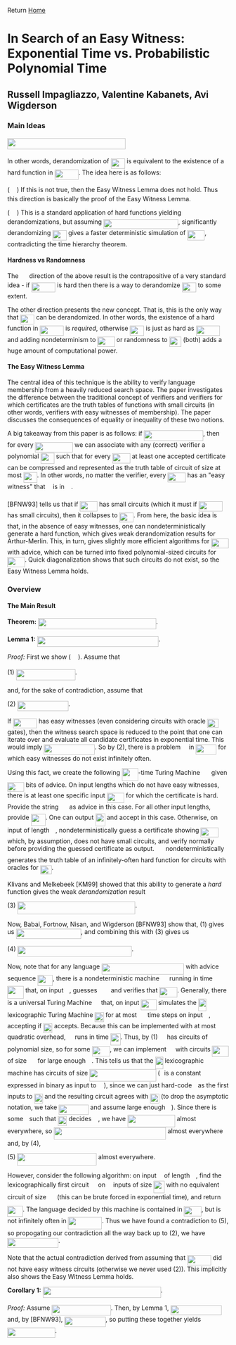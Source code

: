 Return [Home](/notes.html)

# In Search of an Easy Witness: Exponential Time vs. Probabilistic Polynomial Time

## Russell Impagliazzo, Valentine Kabanets, Avi Wigderson

### Main Ideas

#### <img src="/notes/papers/tex/b560ff2705f21960f31f0200a056e607.svg?invert_in_darkmode&sanitize=true" align=middle width=268.58288655pt height=24.65753399999998pt/>

In other words, derandomization of <img src="/notes/papers/tex/ba007d1b3734900f1caf239e9617b838.svg?invert_in_darkmode&sanitize=true" align=middle width=32.23728584999999pt height=22.55708729999998pt/> is equivalent to the existence of a hard function in <img src="/notes/papers/tex/3262497f78af8a499e76e85f7bdb9422.svg?invert_in_darkmode&sanitize=true" align=middle width=54.42894764999999pt height=22.55708729999998pt/>.  The idea here is as follows:

(<img src="/notes/papers/tex/777d001ea1ec5971b67bb546ed760f97.svg?invert_in_darkmode&sanitize=true" align=middle width=16.43840384999999pt height=14.15524440000002pt/>) If this is not true, then the Easy Witness Lemma does not hold.  Thus this direction is basically the proof of the Easy Witness Lemma.

(<img src="/notes/papers/tex/bd9e3b94a2cd2f370d50ece113f7b316.svg?invert_in_darkmode&sanitize=true" align=middle width=16.43840384999999pt height=14.15524440000002pt/>) This is a standard application of hard functions yielding derandomizations, but assuming <img src="/notes/papers/tex/525986dc5b84a8968c8c8655d1e89fb7.svg?invert_in_darkmode&sanitize=true" align=middle width=170.1359583pt height=22.55708729999998pt/>, significantly derandomizing <img src="/notes/papers/tex/ba007d1b3734900f1caf239e9617b838.svg?invert_in_darkmode&sanitize=true" align=middle width=32.23728584999999pt height=22.55708729999998pt/> gives a faster deterministic simulation of <img src="/notes/papers/tex/0fa7e1e4059a89859c4afd74d72979f5.svg?invert_in_darkmode&sanitize=true" align=middle width=39.634494899999986pt height=22.55708729999998pt/>, contradicting the time hierarchy theorem.

#### Hardness vs Randomness

The <img src="/notes/papers/tex/bd9e3b94a2cd2f370d50ece113f7b316.svg?invert_in_darkmode&sanitize=true" align=middle width=16.43840384999999pt height=14.15524440000002pt/> direction of the above result is the contrapositive of a very standard idea - if <img src="/notes/papers/tex/3262497f78af8a499e76e85f7bdb9422.svg?invert_in_darkmode&sanitize=true" align=middle width=54.42894764999999pt height=22.55708729999998pt/> is hard then there is a way to derandomize <img src="/notes/papers/tex/ba007d1b3734900f1caf239e9617b838.svg?invert_in_darkmode&sanitize=true" align=middle width=32.23728584999999pt height=22.55708729999998pt/> to some extent.

The other direction presents the new concept.  That is, this is the only way that <img src="/notes/papers/tex/ba007d1b3734900f1caf239e9617b838.svg?invert_in_darkmode&sanitize=true" align=middle width=32.23728584999999pt height=22.55708729999998pt/> can be derandomized.  In other words, the existence of a hard function in <img src="/notes/papers/tex/3262497f78af8a499e76e85f7bdb9422.svg?invert_in_darkmode&sanitize=true" align=middle width=54.42894764999999pt height=22.55708729999998pt/> is *required*, otherwise <img src="/notes/papers/tex/ba007d1b3734900f1caf239e9617b838.svg?invert_in_darkmode&sanitize=true" align=middle width=32.23728584999999pt height=22.55708729999998pt/> is just as hard as <img src="/notes/papers/tex/3262497f78af8a499e76e85f7bdb9422.svg?invert_in_darkmode&sanitize=true" align=middle width=54.42894764999999pt height=22.55708729999998pt/> and adding nondeterminism to <img src="/notes/papers/tex/1badc9c9493a0421ec689d7633f092e8.svg?invert_in_darkmode&sanitize=true" align=middle width=39.29203574999999pt height=22.55708729999998pt/> or randomness to <img src="/notes/papers/tex/93d804881a17daf5af04dfd29bae3c5b.svg?invert_in_darkmode&sanitize=true" align=middle width=27.716759399999994pt height=22.55708729999998pt/> (both) adds a huge amount of computational power.

#### The Easy Witness Lemma

The central idea of this technique is the ability to verify language membership from a heavily reduced search space.  The paper investigates the difference between the traditional concept of verifiers and verifiers for which certificates are the truth tables of functions with small circuits (in other words, verifiers with easy witnesses of membership).  The paper discusses the consequences of equality or inequality of these two notions.

A big takeaway from this paper is as follows: if <img src="/notes/papers/tex/77fc0a70b06f5a122e80d7a9dd446aa7.svg?invert_in_darkmode&sanitize=true" align=middle width=134.69101634999998pt height=24.65753399999998pt/>, then for every <img src="/notes/papers/tex/192ad4ff2d53a3ec021edaa9374abad4.svg?invert_in_darkmode&sanitize=true" align=middle width=85.70732774999999pt height=22.55708729999998pt/> we can associate with any (correct) verifier a polynomial <img src="/notes/papers/tex/c62c4d1f4cea69da63734be038d89dea.svg?invert_in_darkmode&sanitize=true" align=middle width=30.92287604999999pt height=24.65753399999998pt/> such that for every <img src="/notes/papers/tex/60cd4b11237e4bc3ddd5d01c0853f07d.svg?invert_in_darkmode&sanitize=true" align=middle width=40.67336789999999pt height=22.465723500000017pt/> at least one accepted certificate can be compressed and represented as the truth table of circuit of size at most <img src="/notes/papers/tex/c62c4d1f4cea69da63734be038d89dea.svg?invert_in_darkmode&sanitize=true" align=middle width=30.92287604999999pt height=24.65753399999998pt/>.  In other words, no matter the verifier, every <img src="/notes/papers/tex/60cd4b11237e4bc3ddd5d01c0853f07d.svg?invert_in_darkmode&sanitize=true" align=middle width=40.67336789999999pt height=22.465723500000017pt/> has an "easy witness" that <img src="/notes/papers/tex/332cc365a4987aacce0ead01b8bdcc0b.svg?invert_in_darkmode&sanitize=true" align=middle width=9.39498779999999pt height=14.15524440000002pt/> is in <img src="/notes/papers/tex/ddcb483302ed36a59286424aa5e0be17.svg?invert_in_darkmode&sanitize=true" align=middle width=11.18724254999999pt height=22.465723500000017pt/>.

\[BFNW93\] tells us that if <img src="/notes/papers/tex/0fa7e1e4059a89859c4afd74d72979f5.svg?invert_in_darkmode&sanitize=true" align=middle width=39.634494899999986pt height=22.55708729999998pt/> has small circuits (which it must if <img src="/notes/papers/tex/3262497f78af8a499e76e85f7bdb9422.svg?invert_in_darkmode&sanitize=true" align=middle width=54.42894764999999pt height=22.55708729999998pt/> has small circuits), then it collapses to <img src="/notes/papers/tex/ba007d1b3734900f1caf239e9617b838.svg?invert_in_darkmode&sanitize=true" align=middle width=32.23728584999999pt height=22.55708729999998pt/>.  From here, the basic idea is that, in the absence of easy witnesses, one can nondeterministically generate a hard function, which gives weak derandomization results for Arthur-Merlin.  This, in turn, gives slightly more efficient algorithms for <img src="/notes/papers/tex/0fa7e1e4059a89859c4afd74d72979f5.svg?invert_in_darkmode&sanitize=true" align=middle width=39.634494899999986pt height=22.55708729999998pt/> with advice, which can be turned into fixed polynomial-sized circuits for <img src="/notes/papers/tex/0fa7e1e4059a89859c4afd74d72979f5.svg?invert_in_darkmode&sanitize=true" align=middle width=39.634494899999986pt height=22.55708729999998pt/>.  Quick diagonalization shows that such circuits do not exist, so the Easy Witness Lemma holds.

### Overview

#### The Main Result

**Theorem:** <img src="/notes/papers/tex/9ff8b145b8b0b269a0062e64c43eb8d2.svg?invert_in_darkmode&sanitize=true" align=middle width=268.58288655pt height=24.65753399999998pt/>.

**Lemma 1:** <img src="/notes/papers/tex/7f79b4f287a32cefcea2d5bb0245b209.svg?invert_in_darkmode&sanitize=true" align=middle width=275.9800956pt height=24.65753399999998pt/>.

*Proof:* First we show (<img src="/notes/papers/tex/777d001ea1ec5971b67bb546ed760f97.svg?invert_in_darkmode&sanitize=true" align=middle width=16.43840384999999pt height=14.15524440000002pt/>).  Assume that 

(1) <img src="/notes/papers/tex/77fc0a70b06f5a122e80d7a9dd446aa7.svg?invert_in_darkmode&sanitize=true" align=middle width=134.69101634999998pt height=24.65753399999998pt/>.

and, for the sake of contradiction, assume that

(2) <img src="/notes/papers/tex/8de03f1ff93f09bbe377652be283542a.svg?invert_in_darkmode&sanitize=true" align=middle width=115.98105419999997pt height=22.831056599999986pt/>.

If <img src="/notes/papers/tex/3262497f78af8a499e76e85f7bdb9422.svg?invert_in_darkmode&sanitize=true" align=middle width=54.42894764999999pt height=22.55708729999998pt/> has easy witnesses (even considering circuits with oracle <img src="/notes/papers/tex/95d4aeb7638140fd70ba48c1d0a76c2d.svg?invert_in_darkmode&sanitize=true" align=middle width=25.890204449999988pt height=20.09134050000002pt/> gates), then the witness search space is reduced to the point that one can iterate over and evaluate all candidate certificates in exponential time.  This would imply <img src="/notes/papers/tex/d5b0955968ea3cad6274f10a34ac8d12.svg?invert_in_darkmode&sanitize=true" align=middle width=115.98105419999997pt height=22.55708729999998pt/>.  So by (2), there is a problem <img src="/notes/papers/tex/ddcb483302ed36a59286424aa5e0be17.svg?invert_in_darkmode&sanitize=true" align=middle width=11.18724254999999pt height=22.465723500000017pt/> in <img src="/notes/papers/tex/8d6516164fea0dbeb5f2d6a973eeefd9.svg?invert_in_darkmode&sanitize=true" align=middle width=47.032081799999986pt height=22.465723500000017pt/> for which easy witnesses do not exist infinitely often.

Using this fact, we create the following <img src="/notes/papers/tex/d68ffd33fdb660a33b5f4f61ed55160b.svg?invert_in_darkmode&sanitize=true" align=middle width=36.97176944999999pt height=29.190975000000005pt/>-time Turing Machine <img src="/notes/papers/tex/fb97d38bcc19230b0acd442e17db879c.svg?invert_in_darkmode&sanitize=true" align=middle width=17.73973739999999pt height=22.465723500000017pt/> given <img src="/notes/papers/tex/3f18d8f60c110e865571bba5ba67dcc6.svg?invert_in_darkmode&sanitize=true" align=middle width=38.17727759999999pt height=21.18721440000001pt/> bits of advice.  On input lengths which do not have easy witnesses, there is at least one specific input <img src="/notes/papers/tex/36e95cdc0bd5ff0a4db1e282cb0402b8.svg?invert_in_darkmode&sanitize=true" align=middle width=39.645998699999986pt height=22.465723500000017pt/> for which the certificate is hard.  Provide the string <img src="/notes/papers/tex/d0a62868544bbe8b43be9c0e7beb17cf.svg?invert_in_darkmode&sanitize=true" align=middle width=16.58683124999999pt height=21.18721440000001pt/> as advice in this case.  For all other input lengths, provide <img src="/notes/papers/tex/3de7c9704c3fdf394d3bbbd915894994.svg?invert_in_darkmode&sanitize=true" align=middle width=32.98915289999999pt height=26.76175259999998pt/>.  One can output <img src="/notes/papers/tex/5254e6ee076b978d5eb10b36ba83cffc.svg?invert_in_darkmode&sanitize=true" align=middle width=22.011217799999987pt height=28.92981300000002pt/> and accept in this case.  Otherwise, on input of length <img src="/notes/papers/tex/55a049b8f161ae7cfeb0197d75aff967.svg?invert_in_darkmode&sanitize=true" align=middle width=9.86687624999999pt height=14.15524440000002pt/>, nondeterministically guess a certificate showing <img src="/notes/papers/tex/60cd4b11237e4bc3ddd5d01c0853f07d.svg?invert_in_darkmode&sanitize=true" align=middle width=40.67336789999999pt height=22.465723500000017pt/> which, by assumption, does not have small circuits, and verify normally before providing the guessed certificate as output.  <img src="/notes/papers/tex/fb97d38bcc19230b0acd442e17db879c.svg?invert_in_darkmode&sanitize=true" align=middle width=17.73973739999999pt height=22.465723500000017pt/> nondeterministically generates the truth table of an infinitely-often hard function for circuits with oracles for <img src="/notes/papers/tex/95d4aeb7638140fd70ba48c1d0a76c2d.svg?invert_in_darkmode&sanitize=true" align=middle width=25.890204449999988pt height=20.09134050000002pt/>.

Klivans and Melkebeek \[KM99\] showed that this ability to generate a *hard* function gives the weak *derandomization* result

(3) <img src="/notes/papers/tex/4e86b8b0cd20852ec4ac817fc5b6f8c4.svg?invert_in_darkmode&sanitize=true" align=middle width=268.5137961pt height=28.92981300000002pt/>.

Now, Babai, Fortnow, Nisan, and Wigderson \[BFNW93\] show that, (1) gives us <img src="/notes/papers/tex/e9338db5ed13d5096e92191a285dca77.svg?invert_in_darkmode&sanitize=true" align=middle width=147.94430309999998pt height=22.55708729999998pt/>, and combining this with (3) gives us 

(4) <img src="/notes/papers/tex/213a7f85b1da5766cc913a0a8db53f80.svg?invert_in_darkmode&sanitize=true" align=middle width=260.0010995999999pt height=24.65753399999998pt/>.

Now, note that for any language <img src="/notes/papers/tex/dd48c7d3098a962704a9ae9c99fb5437.svg?invert_in_darkmode&sanitize=true" align=middle width=187.71830054999998pt height=24.65753399999998pt/> with advice sequence <img src="/notes/papers/tex/819c7cae4698d7e6622b092e0b0a12c5.svg?invert_in_darkmode&sanitize=true" align=middle width=34.07550464999999pt height=24.65753399999998pt/>, there is a nondeterministic machine <img src="/notes/papers/tex/f9c4988898e7f532b9f826a75014ed3c.svg?invert_in_darkmode&sanitize=true" align=middle width=14.99998994999999pt height=22.465723500000017pt/> running in time <img src="/notes/papers/tex/d68ffd33fdb660a33b5f4f61ed55160b.svg?invert_in_darkmode&sanitize=true" align=middle width=36.97176944999999pt height=29.190975000000005pt/> that, on input <img src="/notes/papers/tex/332cc365a4987aacce0ead01b8bdcc0b.svg?invert_in_darkmode&sanitize=true" align=middle width=9.39498779999999pt height=14.15524440000002pt/>, guesses <img src="/notes/papers/tex/15a9e6cb779720a41451837d42e46a8e.svg?invert_in_darkmode&sanitize=true" align=middle width=23.322070199999988pt height=14.15524440000002pt/> and verifies that <img src="/notes/papers/tex/60cd4b11237e4bc3ddd5d01c0853f07d.svg?invert_in_darkmode&sanitize=true" align=middle width=40.67336789999999pt height=22.465723500000017pt/>.  Generally, there is a universal Turing Machine <img src="/notes/papers/tex/6bac6ec50c01592407695ef84f457232.svg?invert_in_darkmode&sanitize=true" align=middle width=13.01596064999999pt height=22.465723500000017pt/> that, on input <img src="/notes/papers/tex/507fea80923da3e770e126ce607dd7d6.svg?invert_in_darkmode&sanitize=true" align=middle width=35.14953089999999pt height=24.65753399999998pt/> simulates the <img src="/notes/papers/tex/2816079e0c533ee8a8148e5215141fe3.svg?invert_in_darkmode&sanitize=true" align=middle width=18.06055514999999pt height=27.91243950000002pt/> lexicographic Turing Machine <img src="/notes/papers/tex/e8a87898efc00bd6e44ae2c7edcfcd1c.svg?invert_in_darkmode&sanitize=true" align=middle width=20.598413549999993pt height=22.465723500000017pt/> for at most <img src="/notes/papers/tex/f8f25e4580c418a51dc556db0d8d2b93.svg?invert_in_darkmode&sanitize=true" align=middle width=16.34523329999999pt height=21.839370299999988pt/> time steps on input <img src="/notes/papers/tex/332cc365a4987aacce0ead01b8bdcc0b.svg?invert_in_darkmode&sanitize=true" align=middle width=9.39498779999999pt height=14.15524440000002pt/>, accepting if <img src="/notes/papers/tex/e8a87898efc00bd6e44ae2c7edcfcd1c.svg?invert_in_darkmode&sanitize=true" align=middle width=20.598413549999993pt height=22.465723500000017pt/> accepts.  Because this can be implemented with at most quadratic overhead, <img src="/notes/papers/tex/6bac6ec50c01592407695ef84f457232.svg?invert_in_darkmode&sanitize=true" align=middle width=13.01596064999999pt height=22.465723500000017pt/> runs in time <img src="/notes/papers/tex/d28295e60fcb6a3ca543858aaf794ac9.svg?invert_in_darkmode&sanitize=true" align=middle width=22.89777929999999pt height=26.76175259999998pt/>.  Thus, by (1) <img src="/notes/papers/tex/6bac6ec50c01592407695ef84f457232.svg?invert_in_darkmode&sanitize=true" align=middle width=13.01596064999999pt height=22.465723500000017pt/> has circuits of polynomial size, so for some <img src="/notes/papers/tex/b9798a6be0b063a31e64e1c3b8d0988c.svg?invert_in_darkmode&sanitize=true" align=middle width=41.03867954999999pt height=22.831056599999986pt/>, we can implement <img src="/notes/papers/tex/6bac6ec50c01592407695ef84f457232.svg?invert_in_darkmode&sanitize=true" align=middle width=13.01596064999999pt height=22.465723500000017pt/> with circuits <img src="/notes/papers/tex/472992d46a71981edd1dea7c131bd026.svg?invert_in_darkmode&sanitize=true" align=middle width=37.135200299999994pt height=24.65753399999998pt/> of size <img src="/notes/papers/tex/caffed0f63065b42501fe6d23e50bbf9.svg?invert_in_darkmode&sanitize=true" align=middle width=17.132905349999987pt height=27.91243950000002pt/> for large enough <img src="/notes/papers/tex/55a049b8f161ae7cfeb0197d75aff967.svg?invert_in_darkmode&sanitize=true" align=middle width=9.86687624999999pt height=14.15524440000002pt/>.  This tells us that the <img src="/notes/papers/tex/2816079e0c533ee8a8148e5215141fe3.svg?invert_in_darkmode&sanitize=true" align=middle width=18.06055514999999pt height=27.91243950000002pt/> lexicographic machine has circuits of size <img src="/notes/papers/tex/821c27d68262b44c38cf41f0e79f2a18.svg?invert_in_darkmode&sanitize=true" align=middle width=151.14335279999997pt height=27.94539330000001pt/> (<img src="/notes/papers/tex/77a3b857d53fb44e33b53e4c8b68351a.svg?invert_in_darkmode&sanitize=true" align=middle width=5.663225699999989pt height=21.68300969999999pt/> is a constant expressed in binary as input to <img src="/notes/papers/tex/6bac6ec50c01592407695ef84f457232.svg?invert_in_darkmode&sanitize=true" align=middle width=13.01596064999999pt height=22.465723500000017pt/>), since we can just hard-code <img src="/notes/papers/tex/77a3b857d53fb44e33b53e4c8b68351a.svg?invert_in_darkmode&sanitize=true" align=middle width=5.663225699999989pt height=21.68300969999999pt/> as the first inputs to <img src="/notes/papers/tex/269df1b24837e284ec791de3ae768620.svg?invert_in_darkmode&sanitize=true" align=middle width=19.87487204999999pt height=22.465723500000017pt/> and the resulting circuit agrees with <img src="/notes/papers/tex/e8a87898efc00bd6e44ae2c7edcfcd1c.svg?invert_in_darkmode&sanitize=true" align=middle width=20.598413549999993pt height=22.465723500000017pt/> (to drop the asymptotic notation, we take <img src="/notes/papers/tex/10e6efdabaa434b75fda9d534d66ecac.svg?invert_in_darkmode&sanitize=true" align=middle width=67.85935694999998pt height=22.831056599999986pt/> and assume large enough <img src="/notes/papers/tex/55a049b8f161ae7cfeb0197d75aff967.svg?invert_in_darkmode&sanitize=true" align=middle width=9.86687624999999pt height=14.15524440000002pt/>).  Since there is some <img src="/notes/papers/tex/77a3b857d53fb44e33b53e4c8b68351a.svg?invert_in_darkmode&sanitize=true" align=middle width=5.663225699999989pt height=21.68300969999999pt/> such that <img src="/notes/papers/tex/e8a87898efc00bd6e44ae2c7edcfcd1c.svg?invert_in_darkmode&sanitize=true" align=middle width=20.598413549999993pt height=22.465723500000017pt/> decides <img src="/notes/papers/tex/ddcb483302ed36a59286424aa5e0be17.svg?invert_in_darkmode&sanitize=true" align=middle width=11.18724254999999pt height=22.465723500000017pt/>, we have <img src="/notes/papers/tex/96220ab4de9e9a9db5118000767ca285.svg?invert_in_darkmode&sanitize=true" align=middle width=108.26209019999999pt height=27.94539330000001pt/> almost everywhere, so <img src="/notes/papers/tex/afd1d9bc915366f5445b3824dde604b9.svg?invert_in_darkmode&sanitize=true" align=middle width=255.34126034999997pt height=27.94539330000001pt/> almost everywhere and, by (4),

(5) <img src="/notes/papers/tex/eb81fac0175f1014da70e12ca2ad5bf6.svg?invert_in_darkmode&sanitize=true" align=middle width=180.54488924999998pt height=27.94539330000001pt/> almost everywhere.

However, consider the following algorithm: on input <img src="/notes/papers/tex/332cc365a4987aacce0ead01b8bdcc0b.svg?invert_in_darkmode&sanitize=true" align=middle width=9.39498779999999pt height=14.15524440000002pt/> of length <img src="/notes/papers/tex/55a049b8f161ae7cfeb0197d75aff967.svg?invert_in_darkmode&sanitize=true" align=middle width=9.86687624999999pt height=14.15524440000002pt/>, find the lexicographically first circuit <img src="/notes/papers/tex/9b325b9e31e85137d1de765f43c0f8bc.svg?invert_in_darkmode&sanitize=true" align=middle width=12.92464304999999pt height=22.465723500000017pt/> on <img src="/notes/papers/tex/55a049b8f161ae7cfeb0197d75aff967.svg?invert_in_darkmode&sanitize=true" align=middle width=9.86687624999999pt height=14.15524440000002pt/> inputs of size <img src="/notes/papers/tex/8224eee88e79590f29fc5f7be8ab0b6a.svg?invert_in_darkmode&sanitize=true" align=middle width=24.92916359999999pt height=27.91243950000002pt/> with no equivalent circuit of size <img src="/notes/papers/tex/bb32ea06aa4bd99833ad650f5b208ac6.svg?invert_in_darkmode&sanitize=true" align=middle width=16.709954249999992pt height=27.91243950000002pt/> (this can be brute forced in exponential time), and return <img src="/notes/papers/tex/7418da18c225a344fedb873186962548.svg?invert_in_darkmode&sanitize=true" align=middle width=35.10505844999999pt height=24.65753399999998pt/>.  The language decided by this machine is contained in <img src="/notes/papers/tex/0fa7e1e4059a89859c4afd74d72979f5.svg?invert_in_darkmode&sanitize=true" align=middle width=39.634494899999986pt height=22.55708729999998pt/>, but is not infinitely often in <img src="/notes/papers/tex/5d2787d9b937e34dfd76e2ac42022f75.svg?invert_in_darkmode&sanitize=true" align=middle width=76.9837101pt height=27.94539330000001pt/>.  Thus we have found a contradiction to (5), so propogating our contradiction all the way back up to (2), we have <img src="/notes/papers/tex/8a3ba03e853c696016ef3c38745c3557.svg?invert_in_darkmode&sanitize=true" align=middle width=115.98106079999998pt height=22.55708729999998pt/>.

Note that the actual contradiction derived from assuming that <img src="/notes/papers/tex/3262497f78af8a499e76e85f7bdb9422.svg?invert_in_darkmode&sanitize=true" align=middle width=54.42894764999999pt height=22.55708729999998pt/> did not have easy witness circuits (otherwise we never used (2)).  This implicitly also shows the Easy Witness Lemma holds.

**Corollary 1:** <img src="/notes/papers/tex/9ff8b145b8b0b269a0062e64c43eb8d2.svg?invert_in_darkmode&sanitize=true" align=middle width=268.58288655pt height=24.65753399999998pt/>.

*Proof:* Assume <img src="/notes/papers/tex/77fc0a70b06f5a122e80d7a9dd446aa7.svg?invert_in_darkmode&sanitize=true" align=middle width=134.69101634999998pt height=24.65753399999998pt/>.  Then, by Lemma 1, <img src="/notes/papers/tex/d5b0955968ea3cad6274f10a34ac8d12.svg?invert_in_darkmode&sanitize=true" align=middle width=115.98105419999997pt height=22.55708729999998pt/> and, by \[BFNW93\], <img src="/notes/papers/tex/bb5980de7f884b8d1477c955948ce00d.svg?invert_in_darkmode&sanitize=true" align=middle width=93.78939899999999pt height=22.55708729999998pt/>, so putting these together yields <img src="/notes/papers/tex/19b7f8871f061787a955b31743ba1af7.svg?invert_in_darkmode&sanitize=true" align=middle width=108.58384514999999pt height=22.55708729999998pt/>.
